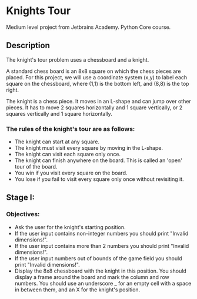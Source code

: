 # Knights Tour

Medium level project from Jetbrains Academy. Python Core course. 

## Description

The knight's tour problem uses a chessboard and a knight.

A standard chess board is an 8x8 square on which the chess pieces are placed. For this project, 
we will use a coordinate system (x,y) to label each square on the chessboard, where (1,1) is the 
bottom left, and (8,8) is the top right.

The knight is a chess piece. It moves in an L-shape and can jump over other pieces. It has to 
move 2 squares horizontally and 1 square vertically, or 2 squares vertically and 1 square horizontally.

### The rules of the knight's tour are as follows:

- The knight can start at any square.
- The knight must visit every square by moving in the L-shape.
- The knight can visit each square only once.
- The knight can finish anywhere on the board. This is called an 'open' tour of the board.
- You win if you visit every square on the board.
- You lose if you fail to visit every square only once without revisiting it.

## Stage I:
### Objectives:

- Ask the user for the knight's starting position.
- If the user input contains non-integer numbers you should print "Invalid dimensions!".
- If the user input contains more than 2 numbers you should print "Invalid dimensions!".
- If the user input numbers out of bounds of the game field you should print "Invalid dimensions!".
- Display the 8x8 chessboard with the knight in this position. You should display a frame around the board and mark the column and row numbers. You should use an underscore _ for an empty cell with a space in between them, and an X for the knight's position.

